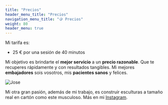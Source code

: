 ```yaml
---
title: "Precios"
header_menu_title: "Precios"
navigation_menu_title: "🪙 Precios"
weight: 80
header_menu: true
---
```

<!-- emojis de dinero: https://emojipedia.org/es/objetos -->

Mi tarifa es:

- 25 € por una sesión de 40 minutos

Mi objetivo es brindarte el **mejor servicio** a un **precio razonable**.
Que te recuperes rápidamente y con resultados tangibles.
Mi mejores **embajadores** sois vosotros, mis **pacientes sanos** y felices.


<!-- public/images/ -->
![Jose](images/lowpolycarton.jpg)

Mi otra gran pasión, además de mi trabajo, es construir esculturas a tamaño real en cartón como este musculoso.
Más en mi [Instagram](https://www.instagram.com/lowpolycarton/).
